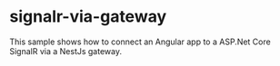 # signalr-via-gateway

This sample shows how to connect an Angular app to a ASP.Net Core SignalR via a NestJs gateway.